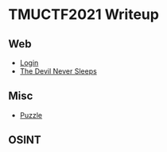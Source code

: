 # TMUCTF2021 Writeup

## Web

* [Login](./Web/Login.md)
* [The Devil Never Sleeps](./Web/The_Devil_Never_Sleeps.md)

## Misc

- [Puzzle](./Misc/Puzzle.md)

## OSINT